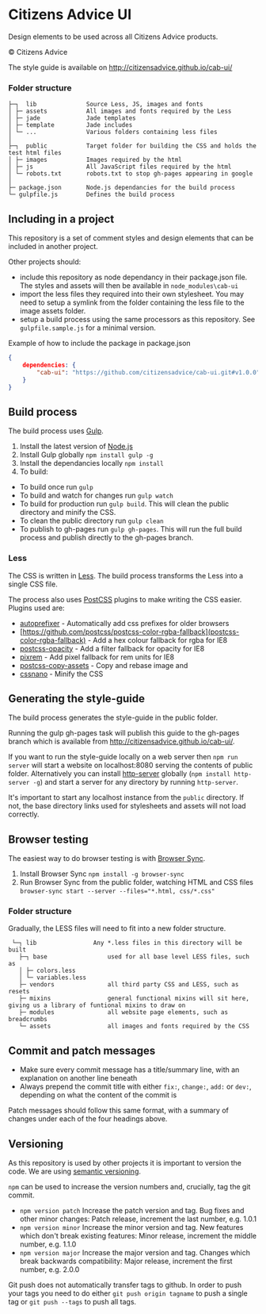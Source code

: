 # Citizens Advice UI

Design elements to be used across all Citizens Advice products.

© Citizens Advice

The style guide is available on http://citizensadvice.github.io/cab-ui/

### Folder structure

    ├─┐  lib              Source Less, JS, images and fonts
    │ ├─ assets           All images and fonts required by the Less
    │ ├─ jade             Jade templates
    │ ├─ template         Jade includes
    │ └─ ...              Various folders containing less files
    │
    ├─┐  public           Target folder for building the CSS and holds the test html files
    │ ├─ images           Images required by the html
    │ ├─ js               All JavaScript files required by the html
    │ └─ robots.txt       robots.txt to stop gh-pages appearing in google
    │
    ├─ package.json       Node.js dependancies for the build process
    └─ gulpfile.js        Defines the build process

## Including in a project

This repository is a set of comment styles and design elements that can be included in another project.

Other projects should:

* include this repository as node dependancy in their package.json file.  The styles and assets will then be available in `node_modules\cab-ui`
* import the less files they required into their own stylesheet.  You may need to setup a symlink from the folder containing the less file to the image assets folder.
* setup a build process using the same processors as this repository.  See `gulpfile.sample.js` for a minimal version.

Example of how to include the package in package.json

```json
{
    dependencies: {
        "cab-ui": "https://github.com/citizensadvice/cab-ui.git#v1.0.0",
    }
}
```

## Build process

The build process uses [Gulp](http://gulpjs.com/).

1. Install the latest version of [Node.js](https://nodejs.org/en/)
2. Install Gulp globally `npm install gulp -g`
3. Install the dependancies locally `npm install`
4. To build:
  * To build once run `gulp`
  * To build and watch for changes run `gulp watch`
  * To build for production run `gulp build`.  This will clean the public directory and minify the CSS.
  * To clean the public directory run `gulp clean`
  * To publish to gh-pages run `gulp gh-pages`.  This will run the full build process and publish directly to the gh-pages branch.

### Less

The CSS is written in [Less](http://lesscss.org/).  The build process transforms the Less into a single CSS file.

The process also uses [PostCSS](https://github.com/postcss/postcss) plugins to make writing the CSS easier.  Plugins used are:

* [autoprefixer](https://github.com/postcss/autoprefixer) - Automatically add css prefixes for older browsers
* [https://github.com/postcss/postcss-color-rgba-fallback](postcss-color-rgba-fallback) - Add a hex colour fallback for rgba for IE8
* [postcss-opacity](https://github.com/iamvdo/postcss-opacity) - Add a filter fallback for opacity for IE8
* [pixrem](https://github.com/robwierzbowski/node-pixrem) - Add pixel fallback for rem units for IE8
* [postcss-copy-assets](https://github.com/shutterstock/postcss-copy-assets) - Copy and rebase image and
* [cssnano](http://cssnano.co/) - Minify the CSS

## Generating the style-guide

The build process generates the style-guide in the public folder.

Running the gulp gh-pages task will publish this guide to the gh-pages branch which is available from http://citizensadvice.github.io/cab-ui/.

If you want to run the style-guide locally on a web server then `npm run server` will start a website on localhost:8080 serving the contents of public folder.  Alternatively you can install [http-server](https://www.npmjs.com/package/http-server) globally (`npm install http-server -g`) and start a server for any directory by running `http-server`.

It's important to start any localhost instance from the `public` directory. If not, the base directory links used for stylesheets and assets will not load correctly.

## Browser testing

The easiest way to do browser testing is with [Browser Sync](http://www.browsersync.io/).

1. Install Browser Sync `npm install -g browser-sync`
2. Run Browser Sync from the public folder, watching HTML and CSS files `browser-sync start --server --files="*.html, css/*.css"`

### Folder structure

Gradually, the LESS files will need to fit into a new folder structure.

	 └─┐ lib   				Any *.less files in this directory will be built
	   ├─┐ base 				used for all base level LESS files, such as
	   │ ├─ colors.less
	   │ └─ variables.less
	   ├─ vendors				all third party CSS and LESS, such as resets
	   ├─ mixins				general functional mixins will sit here, giving us a library of funtional mixins to draw on
	   ├─ modules				all website page elements, such as breadcrumbs
	   └─ assets				all images and fonts required by the CSS

## Commit and patch messages

* Make sure every commit message has a title/summary line, with an explanation on another line beneath
* Always prepend the commit title with either `fix:`, `change:`, `add:` or `dev:`, depending on what the content of the commit is

Patch messages should follow this same format, with a summary of changes under each of the four headings above.

## Versioning

As this repository is used by other projects it is important to version the code.  We are using [semantic versioning](http://semver.org/).

`npm` can be used to increase the version numbers and, crucially, tag the git commit.

* `npm version patch` Increase the patch version and tag. Bug fixes and other minor changes: Patch release, increment the last number, e.g. 1.0.1
* `npm version minor` Increase the minor version and tag. New features which don't break existing features: Minor release, increment the middle number, e.g. 1.1.0
* `npm version major` Increase the major version and tag. Changes which break backwards compatibility: Major release, increment the first number, e.g. 2.0.0

Git push does not automatically transfer tags to github.  In order to push your tags you need to do either `git push origin tagname` to push a single tag or `git push --tags` to push all tags.